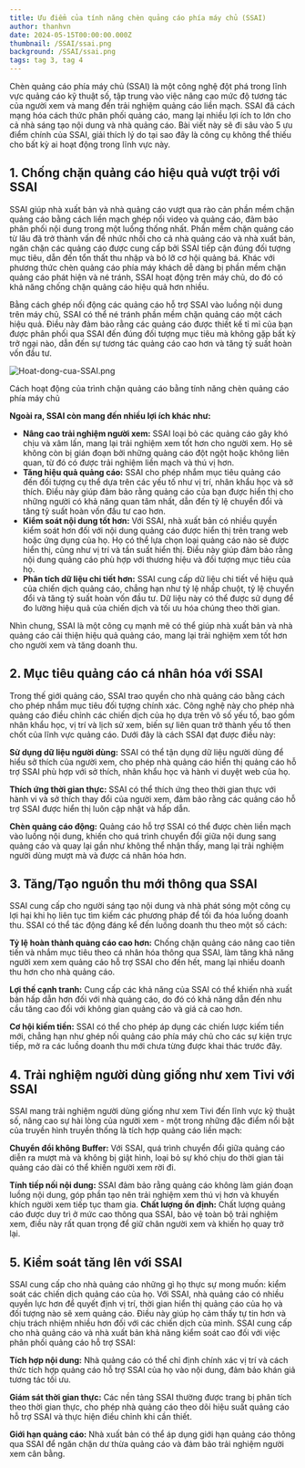```yaml
---
title: Ưu điểm của tính năng chèn quảng cáo phía máy chủ (SSAI)
author: thanhvn
date: 2024-05-15T00:00:00.000Z
thumbnail: /SSAI/ssai.png
background: /SSAI/ssai.png
tags: tag 3, tag 4
---
```


Chèn quảng cáo phía máy chủ (SSAI) là một công nghệ đột phá trong lĩnh vực quảng cáo kỹ thuật số, tập trung vào việc nâng cao mức độ tương tác của người xem và mang đến trải nghiệm quảng cáo liền mạch. SSAI đã cách mạng hóa cách thức phân phối quảng cáo, mang lại nhiều lợi ích to lớn cho cả nhà sáng tạo nội dung và nhà quảng cáo. Bài viết này sẽ đi sâu vào 5 ưu điểm chính của SSAI, giải thích lý do tại sao đây là công cụ không thể thiếu cho bất kỳ ai hoạt động trong lĩnh vực này.

## **1. Chống chặn quảng cáo hiệu quả vượt trội với SSAI**

SSAI giúp nhà xuất bản và nhà quảng cáo vượt qua rào cản phần mềm chặn quảng cáo bằng cách liền mạch ghép nối video và quảng cáo, đảm bảo phân phối nội dung trong một luồng thống nhất. Phần mềm chặn quảng cáo từ lâu đã trở thành vấn đề nhức nhối cho cả nhà quảng cáo và nhà xuất bản, ngăn chặn các quảng cáo được cung cấp bởi SSAI tiếp cận đúng đối tượng mục tiêu, dẫn đến tổn thất thu nhập và bỏ lỡ cơ hội quảng bá. Khác với phương thức chèn quảng cáo phía máy khách dễ dàng bị phần mềm chặn quảng cáo phát hiện và né tránh, SSAI hoạt động trên máy chủ, do đó có khả năng chống chặn quảng cáo hiệu quả hơn nhiều.

Bằng cách ghép nối động các quảng cáo hỗ trợ SSAI vào luồng nội dung trên máy chủ, SSAI có thể né tránh phần mềm chặn quảng cáo một cách hiệu quả. Điều này đảm bảo rằng các quảng cáo được thiết kế tỉ mỉ của bạn được phân phối qua SSAI đến đúng đối tượng mục tiêu mà không gặp bất kỳ trở ngại nào, dẫn đến sự tương tác quảng cáo cao hơn và tăng tỷ suất hoàn vốn đầu tư.

![Hoat-dong-cua-SSAI.png](/SSAI/Hoat-dong-cua-SSAI.png)

Cách hoạt động của trình chặn quảng cáo bằng tính năng chèn quảng cáo phía máy chủ

**Ngoài ra, SSAI còn mang đến nhiều lợi ích khác như:**

- **Nâng cao trải nghiệm người xem:** SSAI loại bỏ các quảng cáo gây khó chịu và xâm lấn, mang lại trải nghiệm xem tốt hơn cho người xem. Họ sẽ không còn bị gián đoạn bởi những quảng cáo đột ngột hoặc không liên quan, từ đó có được trải nghiệm liền mạch và thú vị hơn.
- **Tăng hiệu quả quảng cáo:** SSAI cho phép nhắm mục tiêu quảng cáo đến đối tượng cụ thể dựa trên các yếu tố như vị trí, nhân khẩu học và sở thích. Điều này giúp đảm bảo rằng quảng cáo của bạn được hiển thị cho những người có khả năng quan tâm nhất, dẫn đến tỷ lệ chuyển đổi và tăng tỷ suất hoàn vốn đầu tư cao hơn.
- **Kiểm soát nội dung tốt hơn:** Với SSAI, nhà xuất bản có nhiều quyền kiểm soát hơn đối với nội dung quảng cáo được hiển thị trên trang web hoặc ứng dụng của họ. Họ có thể lựa chọn loại quảng cáo nào sẽ được hiển thị, cũng như vị trí và tần suất hiển thị. Điều này giúp đảm bảo rằng nội dung quảng cáo phù hợp với thương hiệu và đối tượng mục tiêu của họ.
- **Phân tích dữ liệu chi tiết hơn:** SSAI cung cấp dữ liệu chi tiết về hiệu quả của chiến dịch quảng cáo, chẳng hạn như tỷ lệ nhấp chuột, tỷ lệ chuyển đổi và tăng tỷ suất hoàn vốn đầu tư. Dữ liệu này có thể được sử dụng để đo lường hiệu quả của chiến dịch và tối ưu hóa chúng theo thời gian.

Nhìn chung, SSAI là một công cụ mạnh mẽ có thể giúp nhà xuất bản và nhà quảng cáo cải thiện hiệu quả quảng cáo, mang lại trải nghiệm xem tốt hơn cho người xem và tăng doanh thu.

## 2. Mục tiêu quảng cáo cá nhân hóa với SSAI

Trong thế giới quảng cáo, SSAI trao quyền cho nhà quảng cáo bằng cách cho phép nhắm mục tiêu đối tượng chính xác. Công nghệ này cho phép nhà quảng cáo điều chỉnh các chiến dịch của họ dựa trên vô số yếu tố, bao gồm nhân khẩu học, vị trí và lịch sử xem, biến sự liên quan trở thành yếu tố then chốt của lĩnh vực quảng cáo. Dưới đây là cách SSAI đạt được điều này:

**Sử dụng dữ liệu người dùng:** SSAI có thể tận dụng dữ liệu người dùng để hiểu sở thích của người xem, cho phép nhà quảng cáo hiển thị quảng cáo hỗ trợ SSAI phù hợp với sở thích, nhân khẩu học và hành vi duyệt web của họ.

**Thích ứng thời gian thực:** SSAI có thể thích ứng theo thời gian thực với hành vi và sở thích thay đổi của người xem, đảm bảo rằng các quảng cáo hỗ trợ SSAI được hiển thị luôn cập nhật và hấp dẫn.

**Chèn quảng cáo động:** Quảng cáo hỗ trợ SSAI có thể được chèn liền mạch vào luồng nội dung, khiến cho quá trình chuyển đổi giữa nội dung sang quảng cáo và quay lại gần như không thể nhận thấy, mang lại trải nghiệm người dùng mượt mà và được cá nhân hóa hơn.

## 3. Tăng/Tạo nguồn thu mới thông qua SSAI

SSAI cung cấp cho người sáng tạo nội dung và nhà phát sóng một công cụ lợi hại khi họ liên tục tìm kiếm các phương pháp để tối đa hóa luồng doanh thu. SSAI có thể tác động đáng kể đến luồng doanh thu theo một số cách:

**Tỷ lệ hoàn thành quảng cáo cao hơn:** Chống chặn quảng cáo nâng cao tiên tiến và nhắm mục tiêu theo cá nhân hóa thông qua SSAI, làm tăng khả năng người xem xem quảng cáo hỗ trợ SSAI cho đến hết, mang lại nhiều doanh thu hơn cho nhà quảng cáo.

**Lợi thế cạnh tranh:**  Cung cấp các khả năng của SSAI có thể khiến nhà xuất bản hấp dẫn hơn đối với nhà quảng cáo, do đó có khả năng dẫn đến nhu cầu tăng cao đối với không gian quảng cáo và giá cả cao hơn.

**Cơ hội kiếm tiền:** SSAI có thể cho phép áp dụng các chiến lược kiếm tiền mới, chẳng hạn như ghép nối quảng cáo phía máy chủ cho các sự kiện trực tiếp, mở ra các luồng doanh thu mới chưa từng được khai thác trước đây.

## 4. Trải nghiệm người dùng giống như xem Tivi với SSAI

SSAI mang trải nghiệm người dùng giống như xem Tivi đến lĩnh vực kỹ thuật số, nâng cao sự hài lòng của người xem - một trong những đặc điểm nổi bật của truyền hình truyền thống là tích hợp quảng cáo liền mạch:

**Chuyển đổi không Buffer:** Với SSAI, quá trình chuyển đổi giữa quảng cáo diễn ra mượt mà và không bị giật hình, loại bỏ sự khó chịu do thời gian tải quảng cáo dài có thể khiến người xem rời đi.

**Tính tiếp nối nội dung:** SSAI đảm bảo rằng quảng cáo không làm gián đoạn luồng nội dung, góp phần tạo nên trải nghiệm xem thú vị hơn và khuyến khích người xem tiếp tục tham gia.
**Chất lượng ổn định:** Chất lượng quảng cáo được duy trì ở mức cao thông qua SSAI, bảo vệ toàn bộ trải nghiệm xem, điều này rất quan trọng để giữ chân người xem và khiến họ quay trở lại.

## 5. Kiểm soát tăng lên với SSAI

SSAI cung cấp cho nhà quảng cáo những gì họ thực sự mong muốn: kiểm soát các chiến dịch quảng cáo của họ. Với SSAI, nhà quảng cáo có nhiều quyền lực hơn để quyết định vị trí, thời gian hiển thị quảng cáo của họ và đối tượng nào sẽ xem quảng cáo. Điều này giúp họ cảm thấy tự tin hơn và chịu trách nhiệm nhiều hơn đối với các chiến dịch của mình. SSAI cung cấp cho nhà quảng cáo và nhà xuất bản khả năng kiểm soát cao đối với việc phân phối quảng cáo hỗ trợ SSAI:

**Tích hợp nội dung:** Nhà quảng cáo có thể chỉ định chính xác vị trí và cách thức tích hợp quảng cáo hỗ trợ SSAI của họ vào nội dung, đảm bảo khán giả tương tác tối ưu.


**Giám sát thời gian thực:** Các nền tảng SSAI thường được trang bị phân tích theo thời gian thực, cho phép nhà quảng cáo theo dõi hiệu suất quảng cáo hỗ trợ SSAI và thực hiện điều chỉnh khi cần thiết.


**Giới hạn quảng cáo:** Nhà xuất bản có thể áp dụng giới hạn quảng cáo thông qua SSAI để ngăn chặn dư thừa quảng cáo và đảm bảo trải nghiệm người xem cân bằng.
